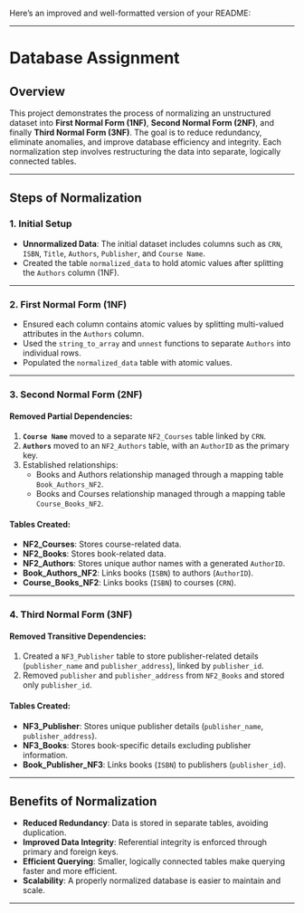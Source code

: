 Here’s an improved and well-formatted version of your README:

---

# **Database Assignment**

## **Overview**
This project demonstrates the process of normalizing an unstructured dataset into **First Normal Form (1NF)**, **Second Normal Form (2NF)**, and finally **Third Normal Form (3NF)**. The goal is to reduce redundancy, eliminate anomalies, and improve database efficiency and integrity. Each normalization step involves restructuring the data into separate, logically connected tables.

---

## **Steps of Normalization**

### **1. Initial Setup**
- **Unnormalized Data**: The initial dataset includes columns such as `CRN`, `ISBN`, `Title`, `Authors`, `Publisher`, and `Course Name`.
- Created the table `normalized_data` to hold atomic values after splitting the `Authors` column (1NF).

---

### **2. First Normal Form (1NF)**
- Ensured each column contains atomic values by splitting multi-valued attributes in the `Authors` column.
- Used the `string_to_array` and `unnest` functions to separate `Authors` into individual rows.
- Populated the `normalized_data` table with atomic values.

---

### **3. Second Normal Form (2NF)**
#### **Removed Partial Dependencies:**
1. **`Course Name`** moved to a separate `NF2_Courses` table linked by `CRN`.
2. **`Authors`** moved to an `NF2_Authors` table, with an `AuthorID` as the primary key.
3. Established relationships:
   - Books and Authors relationship managed through a mapping table `Book_Authors_NF2`.
   - Books and Courses relationship managed through a mapping table `Course_Books_NF2`.

#### **Tables Created:**
- **NF2_Courses**: Stores course-related data.
- **NF2_Books**: Stores book-related data.
- **NF2_Authors**: Stores unique author names with a generated `AuthorID`.
- **Book_Authors_NF2**: Links books (`ISBN`) to authors (`AuthorID`).
- **Course_Books_NF2**: Links books (`ISBN`) to courses (`CRN`).

---

### **4. Third Normal Form (3NF)**
#### **Removed Transitive Dependencies:**
1. Created a `NF3_Publisher` table to store publisher-related details (`publisher_name` and `publisher_address`), linked by `publisher_id`.
2. Removed `publisher` and `publisher_address` from `NF2_Books` and stored only `publisher_id`.

#### **Tables Created:**
- **NF3_Publisher**: Stores unique publisher details (`publisher_name`, `publisher_address`).
- **NF3_Books**: Stores book-specific details excluding publisher information.
- **Book_Publisher_NF3**: Links books (`ISBN`) to publishers (`publisher_id`).

---

## **Benefits of Normalization**
- **Reduced Redundancy**: Data is stored in separate tables, avoiding duplication.
- **Improved Data Integrity**: Referential integrity is enforced through primary and foreign keys.
- **Efficient Querying**: Smaller, logically connected tables make querying faster and more efficient.
- **Scalability**: A properly normalized database is easier to maintain and scale.

---

